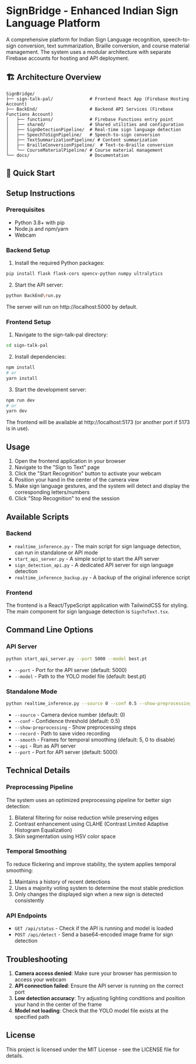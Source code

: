 # SignBridge - Enhanced Indian Sign Language Platform

A comprehensive platform for Indian Sign Language recognition, speech-to-sign conversion, text summarization, Braille conversion, and course material management. The system uses a modular architecture with separate Firebase accounts for hosting and API deployment.

## 🏗️ Architecture Overview

```
SignBridge/
├── sign-talk-pal/              # Frontend React App (Firebase Hosting Account)
├── BackEnd/                    # Backend API Services (Firebase Functions Account)
│   ├── functions/              # Firebase Functions entry point
│   ├── shared/                 # Shared utilities and configuration
│   ├── SignDetectionPipeline/  # Real-time sign language detection
│   ├── SpeechToSignPipeline/   # Speech-to-sign conversion
│   ├── TextSummarizationPipeline/ # Content summarization
│   ├── BrailleConversionPipeline/  # Text-to-Braille conversion
│   └── CourseMaterialPipeline/ # Course material management
└── docs/                       # Documentation
```

## 🚀 Quick Start

## Setup Instructions

### Prerequisites

- Python 3.8+ with pip
- Node.js and npm/yarn
- Webcam

### Backend Setup

1. Install the required Python packages:

```bash
pip install flask flask-cors opencv-python numpy ultralytics
```

2. Start the API server:

```bash
python BackEnd\run.py
```

The server will run on http://localhost:5000 by default.

### Frontend Setup

1. Navigate to the sign-talk-pal directory:

```bash
cd sign-talk-pal
```

2. Install dependencies:

```bash
npm install
# or
yarn install
```

3. Start the development server:

```bash
npm run dev
# or
yarn dev
```

The frontend will be available at http://localhost:5173 (or another port if 5173 is in use).

## Usage

1. Open the frontend application in your browser
2. Navigate to the "Sign to Text" page
3. Click the "Start Recognition" button to activate your webcam
4. Position your hand in the center of the camera view
5. Make sign language gestures, and the system will detect and display the corresponding letters/numbers
6. Click "Stop Recognition" to end the session

## Available Scripts

### Backend

- `realtime_inference.py` - The main script for sign language detection, can run in standalone or API mode
- `start_api_server.py` - A simple script to start the API server
- `sign_detection_api.py` - A dedicated API server for sign language detection
- `realtime_inference_backup.py` - A backup of the original inference script

### Frontend

The frontend is a React/TypeScript application with TailwindCSS for styling. The main component for sign language detection is `SignToText.tsx`.

## Command Line Options

### API Server

```bash
python start_api_server.py --port 5000 --model best.pt
```

- `--port` - Port for the API server (default: 5000)
- `--model` - Path to the YOLO model file (default: best.pt)

### Standalone Mode

```bash
python realtime_inference.py --source 0 --conf 0.5 --show-preprocessing --smooth 5
```

- `--source` - Camera device number (default: 0)
- `--conf` - Confidence threshold (default: 0.5)
- `--show-preprocessing` - Show preprocessing steps
- `--record` - Path to save video recording
- `--smooth` - Frames for temporal smoothing (default: 5, 0 to disable)
- `--api` - Run as API server
- `--port` - Port for API server (default: 5000)

## Technical Details

### Preprocessing Pipeline

The system uses an optimized preprocessing pipeline for better sign detection:

1. Bilateral filtering for noise reduction while preserving edges
2. Contrast enhancement using CLAHE (Contrast Limited Adaptive Histogram Equalization)
3. Skin segmentation using HSV color space

### Temporal Smoothing

To reduce flickering and improve stability, the system applies temporal smoothing:

1. Maintains a history of recent detections
2. Uses a majority voting system to determine the most stable prediction
3. Only changes the displayed sign when a new sign is detected consistently

### API Endpoints

- `GET /api/status` - Check if the API is running and model is loaded
- `POST /api/detect` - Send a base64-encoded image frame for sign detection

## Troubleshooting

1. **Camera access denied**: Make sure your browser has permission to access your webcam
2. **API connection failed**: Ensure the API server is running on the correct port
3. **Low detection accuracy**: Try adjusting lighting conditions and position your hand in the center of the frame
4. **Model not loading**: Check that the YOLO model file exists at the specified path

## License

This project is licensed under the MIT License - see the LICENSE file for details.
